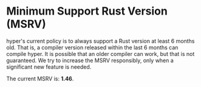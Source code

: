 # Minimum Support Rust Version (MSRV)

hyper's current policy is to always support a Rust version at least 6 months
old. That is, a compiler version released within the last 6 months can compile
hyper. It is possible that an older compiler can work, but that is not
guaranteed. We try to increase the MSRV responsibly, only when a significant
new feature is needed.

The current MSRV is: **1.46**.
